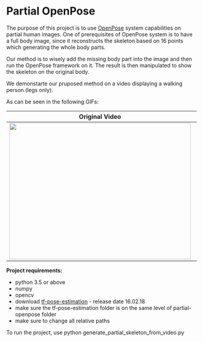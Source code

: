 # Partial OpenPose

The purpose of this project is to use [OpenPose](https://github.com/CMU-Perceptual-Computing-Lab/openpose) system capabilities on partial human images.
One of prerequisites of OpenPose system is to have a full body image, since it reconstructs the skeleton based on 16 points which generating the whole body parts.

Our method is to wisely add the missing body part into the image and then run the OpenPose framework on it.
The result is then manipulated to show the skeleton on the original body.

We demonstarte our pruposed method on a video displaying a walking person (legs only).

As can be seen in the following GIFs:

Original Video            |  Skeletonized Video
:-------------------------:|:-------------------------:
<img src="https://github.com/DeJaVoo/partial-openpose/blob/master/site/walking.gif" width="480" height="360" /> |  <img src="https://github.com/DeJaVoo/partial-openpose/blob/master/site/walking-skeleton.gif" width="480" height="360" />

**Project requirements:**

* python 3.5 or above
* numpy
* opencv
* download [tf-pose-estimation](https://github.com/ildoonet/tf-pose-estimation) - release date 16.02.18
* make sure the tf-pose-estimation folder is on the same level of partial-openpose folder
* make sure to change all relative paths

To run the project, use python generate_partial_skeleton_from_video.py

